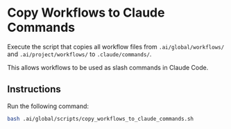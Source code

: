 # Copy Workflows to Claude Commands

Execute the script that copies all workflow files from `.ai/global/workflows/` and `.ai/project/workflows/` to `.claude/commands/`.

This allows workflows to be used as slash commands in Claude Code.

## Instructions

Run the following command:

```bash
bash .ai/global/scripts/copy_workflows_to_claude_commands.sh
```
